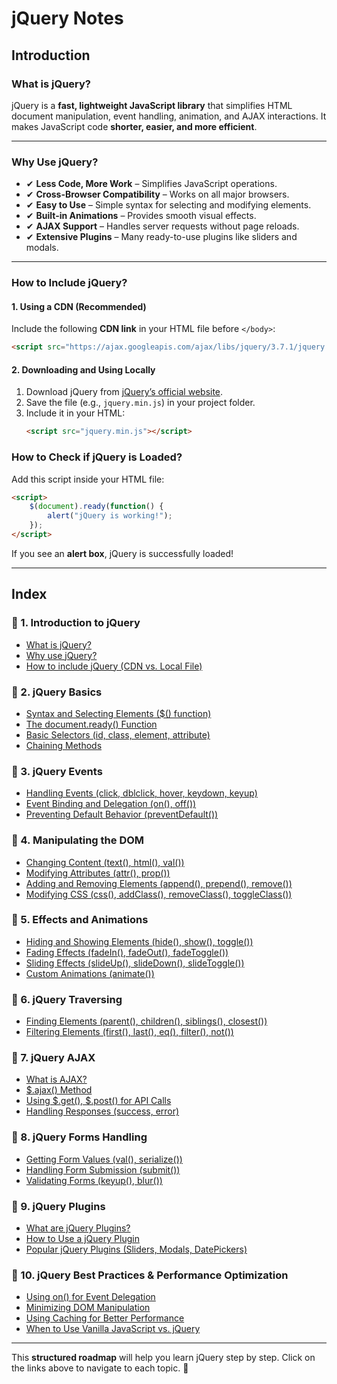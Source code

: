 # jQuery Notes

## Introduction

### What is jQuery?
jQuery is a **fast, lightweight JavaScript library** that simplifies HTML document manipulation, event handling, animation, and AJAX interactions. It makes JavaScript code **shorter, easier, and more efficient**.

---

### Why Use jQuery?
- ✔ **Less Code, More Work** – Simplifies JavaScript operations.
- ✔ **Cross-Browser Compatibility** – Works on all major browsers.
- ✔ **Easy to Use** – Simple syntax for selecting and modifying elements.
- ✔ **Built-in Animations** – Provides smooth visual effects.
- ✔ **AJAX Support** – Handles server requests without page reloads.
- ✔ **Extensive Plugins** – Many ready-to-use plugins like sliders and modals.

---

### How to Include jQuery?
#### 1. Using a CDN (Recommended)
Include the following **CDN link** in your HTML file before `</body>`:
```html
<script src="https://ajax.googleapis.com/ajax/libs/jquery/3.7.1/jquery.min.js"></script>
```
#### 2. Downloading and Using Locally
1. Download jQuery from [jQuery’s official website](https://jquery.com/download/).
2. Save the file (e.g., `jquery.min.js`) in your project folder.
3. Include it in your HTML:
   ```html
   <script src="jquery.min.js"></script>
   ```

### How to Check if jQuery is Loaded?
Add this script inside your HTML file:
```html
<script>
    $(document).ready(function() {
        alert("jQuery is working!");
    });
</script>
```
If you see an **alert box**, jQuery is successfully loaded!

---

## Index

### 🔹 1. Introduction to jQuery
- [What is jQuery?](./chapters/1_Introduction_to_jQuery.md)
- [Why use jQuery?](./chapters/1_Introduction_to_jQuery.md)
- [How to include jQuery (CDN vs. Local File)](./chapters/1_Introduction_to_jQuery.md)

### 🔹 2. jQuery Basics
- [Syntax and Selecting Elements ($() function)](./chapters/2_jQuery_Basics.md)
- [The document.ready() Function](./chapters/2_jQuery_Basics.md)
- [Basic Selectors (id, class, element, attribute)](./chapters/2_jQuery_Basics.md)
- [Chaining Methods](./chapters/2_jQuery_Basics.md)

### 🔹 3. jQuery Events
- [Handling Events (click, dblclick, hover, keydown, keyup)](./chapters/3_jQuery_Events.md)
- [Event Binding and Delegation (on(), off())](./chapters/3_jQuery_Events.md)
- [Preventing Default Behavior (preventDefault())](./chapters/3_jQuery_Events.md)

### 🔹 4. Manipulating the DOM
- [Changing Content (text(), html(), val())](./chapters/4_jQuery_DOM.md)
- [Modifying Attributes (attr(), prop())](./chapters/4_jQuery_DOM.md)
- [Adding and Removing Elements (append(), prepend(), remove())](./chapters/4_jQuery_DOM.md)
- [Modifying CSS (css(), addClass(), removeClass(), toggleClass())](./chapters/4_jQuery_DOM.md)

### 🔹 5. Effects and Animations
- [Hiding and Showing Elements (hide(), show(), toggle())](./chapters/5_jQuery_Effects.md)
- [Fading Effects (fadeIn(), fadeOut(), fadeToggle())](./chapters/5_jQuery_Effects.md)
- [Sliding Effects (slideUp(), slideDown(), slideToggle())](./chapters/5_jQuery_Effects.md)
- [Custom Animations (animate())](./chapters/5_jQuery_Effects.md)

### 🔹 6. jQuery Traversing
- [Finding Elements (parent(), children(), siblings(), closest())](./chapters/6_jQuery_Traversing.md)
- [Filtering Elements (first(), last(), eq(), filter(), not())](./chapters/6_jQuery_Traversing.md)

### 🔹 7. jQuery AJAX
- [What is AJAX?](./chapters/7_jQuery_AJAX.md)
- [$.ajax() Method](./chapters/7_jQuery_AJAX.md)
- [Using $.get(), $.post() for API Calls](./chapters/7_jQuery_AJAX.md)
- [Handling Responses (success, error)](./chapters/7_jQuery_AJAX.md)

### 🔹 8. jQuery Forms Handling
- [Getting Form Values (val(), serialize())](./chapters/8_jQuery_Forms.md)
- [Handling Form Submission (submit())](./chapters/8_jQuery_Forms.md)
- [Validating Forms (keyup(), blur())](./chapters/8_jQuery_Forms.md)

### 🔹 9. jQuery Plugins
- [What are jQuery Plugins?](./chapters/9_jQuery_Plugins.md)
- [How to Use a jQuery Plugin](./chapters/9_jQuery_Plugins.md)
- [Popular jQuery Plugins (Sliders, Modals, DatePickers)](./chapters/9_jQuery_Plugins.md)

### 🔹 10. jQuery Best Practices & Performance Optimization
- [Using on() for Event Delegation](./chapters/10_jQuery_Best_Practices.md)
- [Minimizing DOM Manipulation](./chapters/10_jQuery_Best_Practices.md)
- [Using Caching for Better Performance](./chapters/10_jQuery_Best_Practices.md)
- [When to Use Vanilla JavaScript vs. jQuery](./chapters/10_jQuery_Best_Practices.md)

---

This **structured roadmap** will help you learn jQuery step by step. Click on the links above to navigate to each topic. 🚀
